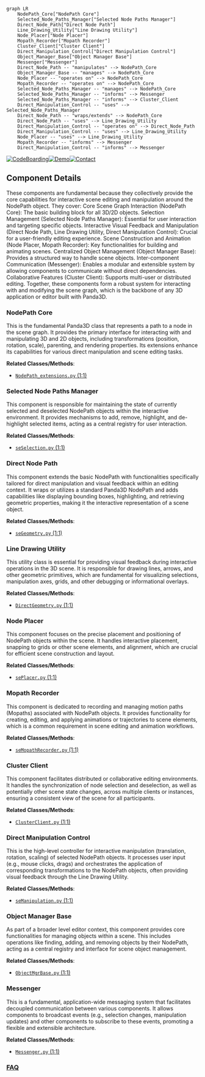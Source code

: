 ```mermaid
graph LR
    NodePath_Core["NodePath Core"]
    Selected_Node_Paths_Manager["Selected Node Paths Manager"]
    Direct_Node_Path["Direct Node Path"]
    Line_Drawing_Utility["Line Drawing Utility"]
    Node_Placer["Node Placer"]
    Mopath_Recorder["Mopath Recorder"]
    Cluster_Client["Cluster Client"]
    Direct_Manipulation_Control["Direct Manipulation Control"]
    Object_Manager_Base["Object Manager Base"]
    Messenger["Messenger"]
    Direct_Node_Path -- "manipulates" --> NodePath_Core
    Object_Manager_Base -- "manages" --> NodePath_Core
    Node_Placer -- "operates on" --> NodePath_Core
    Mopath_Recorder -- "operates on" --> NodePath_Core
    Selected_Node_Paths_Manager -- "manages" --> NodePath_Core
    Selected_Node_Paths_Manager -- "informs" --> Messenger
    Selected_Node_Paths_Manager -- "informs" --> Cluster_Client
    Direct_Manipulation_Control -- "uses" --> Selected_Node_Paths_Manager
    Direct_Node_Path -- "wraps/extends" --> NodePath_Core
    Direct_Node_Path -- "uses" --> Line_Drawing_Utility
    Direct_Manipulation_Control -- "operates on" --> Direct_Node_Path
    Direct_Manipulation_Control -- "uses" --> Line_Drawing_Utility
    Node_Placer -- "uses" --> Line_Drawing_Utility
    Mopath_Recorder -- "informs" --> Messenger
    Direct_Manipulation_Control -- "informs" --> Messenger
```
[![CodeBoarding](https://img.shields.io/badge/Generated%20by-CodeBoarding-9cf?style=flat-square)](https://github.com/CodeBoarding/GeneratedOnBoardings)[![Demo](https://img.shields.io/badge/Try%20our-Demo-blue?style=flat-square)](https://www.codeboarding.org/demo)[![Contact](https://img.shields.io/badge/Contact%20us%20-%20contact@codeboarding.org-lightgrey?style=flat-square)](mailto:contact@codeboarding.org)

## Component Details

These components are fundamental because they collectively provide the core capabilities for interactive scene editing and manipulation around the NodePath object. They cover: Core Scene Graph Interaction (NodePath Core): The basic building block for all 3D/2D objects. Selection Management (Selected Node Paths Manager): Essential for user interaction and targeting specific objects. Interactive Visual Feedback and Manipulation (Direct Node Path, Line Drawing Utility, Direct Manipulation Control): Crucial for a user-friendly editing experience. Scene Construction and Animation (Node Placer, Mopath Recorder): Key functionalities for building and animating scenes. Centralized Object Management (Object Manager Base): Provides a structured way to handle scene objects. Inter-component Communication (Messenger): Enables a modular and extensible system by allowing components to communicate without direct dependencies. Collaborative Features (Cluster Client): Supports multi-user or distributed editing. Together, these components form a robust system for interacting with and modifying the scene graph, which is the backbone of any 3D application or editor built with Panda3D.

### NodePath Core
This is the fundamental Panda3D class that represents a path to a node in the scene graph. It provides the primary interface for interacting with and manipulating 3D and 2D objects, including transformations (position, rotation, scale), parenting, and rendering properties. Its extensions enhance its capabilities for various direct manipulation and scene editing tasks.


**Related Classes/Methods**:

- <a href="https://github.com/panda3d/panda3d/blob/master/direct/src/extensions_native/NodePath_extensions.py#L1-L1" target="_blank" rel="noopener noreferrer">`NodePath_extensions.py` (1:1)</a>


### Selected Node Paths Manager
This component is responsible for maintaining the state of currently selected and deselected NodePath objects within the interactive environment. It provides mechanisms to add, remove, highlight, and de-highlight selected items, acting as a central registry for user interaction.


**Related Classes/Methods**:

- <a href="https://github.com/panda3d/panda3d/blob/master/contrib/src/sceneeditor/seSelection.py#L1-L1" target="_blank" rel="noopener noreferrer">`seSelection.py` (1:1)</a>


### Direct Node Path
This component extends the basic NodePath with functionalities specifically tailored for direct manipulation and visual feedback within an editing context. It wraps or utilizes a standard Panda3D NodePath and adds capabilities like displaying bounding boxes, highlighting, and retrieving geometric properties, making it the interactive representation of a scene object.


**Related Classes/Methods**:

- <a href="https://github.com/panda3d/panda3d/blob/master/contrib/src/sceneeditor/seGeometry.py#L1-L1" target="_blank" rel="noopener noreferrer">`seGeometry.py` (1:1)</a>


### Line Drawing Utility
This utility class is essential for providing visual feedback during interactive operations in the 3D scene. It is responsible for drawing lines, arrows, and other geometric primitives, which are fundamental for visualizing selections, manipulation axes, grids, and other debugging or informational overlays.


**Related Classes/Methods**:

- <a href="https://github.com/panda3d/panda3d/blob/master/direct/src/directtools/DirectGeometry.py#L1-L1" target="_blank" rel="noopener noreferrer">`DirectGeometry.py` (1:1)</a>


### Node Placer
This component focuses on the precise placement and positioning of NodePath objects within the scene. It handles interactive placement, snapping to grids or other scene elements, and alignment, which are crucial for efficient scene construction and layout.


**Related Classes/Methods**:

- <a href="https://github.com/panda3d/panda3d/blob/master/contrib/src/sceneeditor/sePlacer.py#L1-L1" target="_blank" rel="noopener noreferrer">`sePlacer.py` (1:1)</a>


### Mopath Recorder
This component is dedicated to recording and managing motion paths (Mopaths) associated with NodePath objects. It provides functionality for creating, editing, and applying animations or trajectories to scene elements, which is a common requirement in scene editing and animation workflows.


**Related Classes/Methods**:

- <a href="https://github.com/panda3d/panda3d/blob/master/contrib/src/sceneeditor/seMopathRecorder.py#L1-L1" target="_blank" rel="noopener noreferrer">`seMopathRecorder.py` (1:1)</a>


### Cluster Client
This component facilitates distributed or collaborative editing environments. It handles the synchronization of node selection and deselection, as well as potentially other scene state changes, across multiple clients or instances, ensuring a consistent view of the scene for all participants.


**Related Classes/Methods**:

- <a href="https://github.com/panda3d/panda3d/blob/master/direct/src/cluster/ClusterClient.py#L1-L1" target="_blank" rel="noopener noreferrer">`ClusterClient.py` (1:1)</a>


### Direct Manipulation Control
This is the high-level controller for interactive manipulation (translation, rotation, scaling) of selected NodePath objects. It processes user input (e.g., mouse clicks, drags) and orchestrates the application of corresponding transformations to the NodePath objects, often providing visual feedback through the Line Drawing Utility.


**Related Classes/Methods**:

- <a href="https://github.com/panda3d/panda3d/blob/master/contrib/src/sceneeditor/seManipulation.py#L1-L1" target="_blank" rel="noopener noreferrer">`seManipulation.py` (1:1)</a>


### Object Manager Base
As part of a broader level editor context, this component provides core functionalities for managing objects within a scene. This includes operations like finding, adding, and removing objects by their NodePath, acting as a central registry and interface for scene object management.


**Related Classes/Methods**:

- <a href="https://github.com/panda3d/panda3d/blob/master/direct/src/leveleditor/ObjectMgrBase.py#L1-L1" target="_blank" rel="noopener noreferrer">`ObjectMgrBase.py` (1:1)</a>


### Messenger
This is a fundamental, application-wide messaging system that facilitates decoupled communication between various components. It allows components to broadcast events (e.g., selection changes, manipulation updates) and other components to subscribe to these events, promoting a flexible and extensible architecture.


**Related Classes/Methods**:

- <a href="https://github.com/panda3d/panda3d/blob/master/direct/src/showbase/Messenger.py#L1-L1" target="_blank" rel="noopener noreferrer">`Messenger.py` (1:1)</a>




### [FAQ](https://github.com/CodeBoarding/GeneratedOnBoardings/tree/main?tab=readme-ov-file#faq)